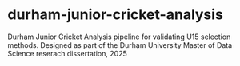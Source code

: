 # durham-junior-cricket-analysis
Durham Junior Cricket Analysis pipeline for validating U15 selection methods. Designed as part of the Durham University Master of Data Science reserach dissertation, 2025
